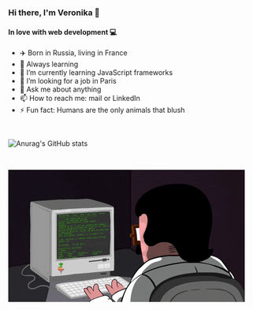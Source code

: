 ### Hi there, I'm Veronika 👋
#### In love with web development  💻

- ✈️ Born in Russia, living in France 
- 🚀 Always learning
- 🌱 I’m currently learning JavaScript frameworks
- 🤔 I’m looking for a job in Paris
- 💬 Ask me about anything 
- 📫 How to reach me: mail or LinkedIn
- ⚡ Fun fact: Humans are the only animals that blush

<br />


![Anurag's GitHub stats](https://github-readme-stats.vercel.app/api?username=g-veronika&show_icons=true&theme=dark)


<br />


![](assets/imgs/gifs/giphy.gif)


